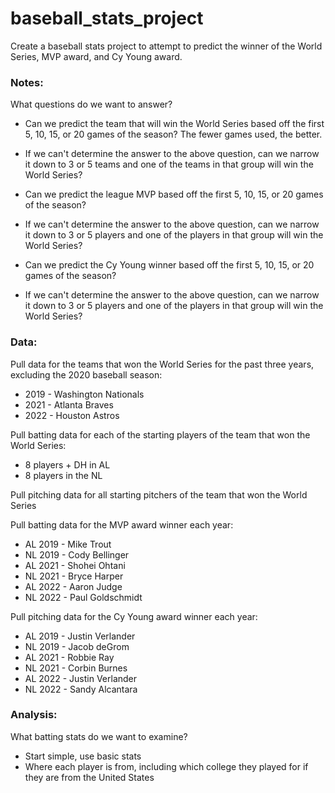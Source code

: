 # baseball_stats_project

Create a baseball stats project to attempt to predict the winner of the World Series, MVP award, and Cy Young award.

### Notes:
What questions do we want to answer?
 - Can we predict the team that will win the World Series based off the first 5, 10, 15, or 20 games of the season? The fewer games used, the better.
 - If we can't determine the answer to the above question, can we narrow it down to 3 or 5 teams and one of the teams in that group will win the World Series?

 - Can we predict the league MVP based off the first 5, 10, 15, or 20 games of the season?
 - If we can't determine the answer to the above question, can we narrow it down to 3 or 5 players and one of the players in that group will win the World Series?

 - Can we predict the Cy Young winner based off the first 5, 10, 15, or 20 games of the season?
 - If we can't determine the answer to the above question, can we narrow it down to 3 or 5 players and one of the players in that group will win the World Series?

### Data:
Pull data for the teams that won the World Series for the past three years, excluding the 2020 baseball season:
 - 2019 - Washington Nationals
 - 2021 - Atlanta Braves
 - 2022 - Houston Astros

Pull batting data for each of the starting players of the team that won the World Series:
 - 8 players + DH in AL
 - 8 players in the NL

Pull pitching data for all starting pitchers of the team that won the World Series

Pull batting data for the MVP award winner each year:
 - AL 2019 - Mike Trout
 - NL 2019 - Cody Bellinger
 - AL 2021 - Shohei Ohtani
 - NL 2021 - Bryce Harper
 - AL 2022 - Aaron Judge
 - NL 2022 - Paul Goldschmidt

Pull pitching data for the Cy Young award winner each year:
 - AL 2019 - Justin Verlander
 - NL 2019 - Jacob deGrom
 - AL 2021 - Robbie Ray
 - NL 2021 - Corbin Burnes
 - AL 2022 - Justin Verlander
 - NL 2022 - Sandy Alcantara

### Analysis:
What batting stats do we want to examine?
 - Start simple, use basic stats
 - Where each player is from, including which college they played for if they are from the United States